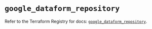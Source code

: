 # `google_dataform_repository`

Refer to the Terraform Registry for docs: [`google_dataform_repository`](https://registry.terraform.io/providers/hashicorp/google-beta/6.49.3/docs/resources/google_dataform_repository).
